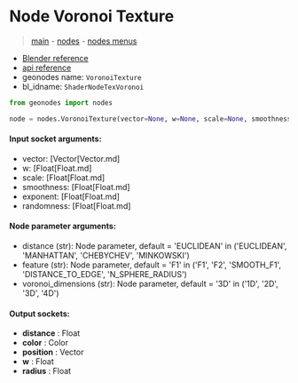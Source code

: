 # Node Voronoi Texture

> [main](../structure.md) - [nodes](nodes.md) - [nodes menus](nodes_menus.md)

- [Blender reference](https://docs.blender.org/manual/en/latest/modeling/geometry_nodes/texture/voronoi.html)
- [api reference](https://docs.blender.org/api/current/bpy.types.ShaderNodeTexVoronoi.html)
- geonodes name: `VoronoiTexture`
- bl_idname: `ShaderNodeTexVoronoi`

```python
from geonodes import nodes

node = nodes.VoronoiTexture(vector=None, w=None, scale=None, smoothness=None, exponent=None, randomness=None, distance='EUCLIDEAN', feature='F1', voronoi_dimensions='3D')
```

#### Input socket arguments:

- vector: [Vector[Vector.md]
- w: [Float[Float.md]
- scale: [Float[Float.md]
- smoothness: [Float[Float.md]
- exponent: [Float[Float.md]
- randomness: [Float[Float.md]

#### Node parameter arguments:

- distance (str): Node parameter, default = 'EUCLIDEAN' in ('EUCLIDEAN', 'MANHATTAN', 'CHEBYCHEV', 'MINKOWSKI')
- feature (str): Node parameter, default = 'F1' in ('F1', 'F2', 'SMOOTH_F1', 'DISTANCE_TO_EDGE', 'N_SPHERE_RADIUS')
- voronoi_dimensions (str): Node parameter, default = '3D' in ('1D', '2D', '3D', '4D')

#### Output sockets:

- **distance** : Float
- **color** : Color
- **position** : Vector
- **w** : Float
- **radius** : Float

